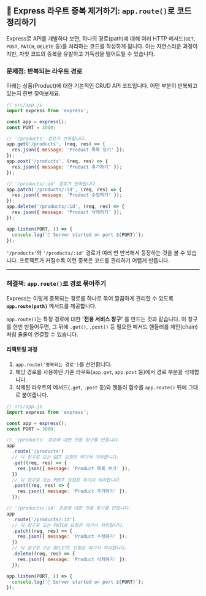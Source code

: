 ## 🧹 Express 라우트 중복 제거하기: `app.route()`로 코드 정리하기

Express로 API를 개발하다 보면, 하나의 경로(path)에 대해 여러 HTTP 메서드(`GET`, `POST`, `PATCH`, `DELETE` 등)를 처리하는 코드를 작성하게 됩니다. 이는 자연스러운 과정이지만, 자칫 코드의 중복을 유발하고 가독성을 떨어트릴 수 있습니다.

### 문제점: 반복되는 라우트 경로

아래는 상품(Product)에 대한 기본적인 CRUD API 코드입니다. 어떤 부분이 반복되고 있는지 한번 찾아보세요.

```javascript
// src/app.js
import express from 'express';

const app = express();
const PORT = 3000;

// '/products' 경로가 반복됩니다.
app.get('/products', (req, res) => {
  res.json({ message: 'Product 목록 보기' });
});
app.post('/products', (req, res) => {
  res.json({ message: 'Product 추가하기' });
});

// '/products/:id' 경로가 반복됩니다.
app.patch('/products/:id', (req, res) => {
  res.json({ message: 'Product 수정하기' });
});
app.delete('/products/:id', (req, res) => {
  res.json({ message: 'Product 삭제하기' });
});

app.listen(PORT, () => {
  console.log(`🚀 Server started on port ${PORT}`);
});
```

`'/products'`와 `'/products/:id'` 경로가 여러 번 반복해서 등장하는 것을 볼 수 있습니다. 프로젝트가 커질수록 이런 중복은 코드를 관리하기 어렵게 만듭니다.

---

### 해결책: `app.route()`로 경로 묶어주기

Express는 이렇게 중복되는 경로를 하나로 묶어 깔끔하게 관리할 수 있도록 **`app.route(path)`** 메서드를 제공합니다.

`app.route()`는 특정 경로에 대한 **'전용 서비스 창구'** 를 만드는 것과 같습니다. 이 창구를 한번 만들어두면, 그 뒤에 `.get()`, `.post()` 등 필요한 메서드 핸들러를 체인(chain)처럼 줄줄이 연결할 수 있습니다.

#### 리팩토링 과정

1.  `app.route('중복되는 경로')`를 선언합니다.
2.  해당 경로를 사용하던 기존 라우트(`app.get`, `app.post` 등)에서 경로 부분을 삭제합니다.
3.  삭제된 라우트의 메서드(`.get`, `.post` 등)와 핸들러 함수를 `app.route()` 뒤에 그대로 붙여줍니다.

```javascript
// src/app.js
import express from 'express';

const app = express();
const PORT = 3000;

// '/products' 경로에 대한 전용 창구를 만듭니다.
app
  .route('/products')
  // 이 창구로 오는 GET 요청은 여기서 처리합니다.
  .get((req, res) => {
    res.json({ message: 'Product 목록 보기' });
  })
  // 이 창구로 오는 POST 요청은 여기서 처리합니다.
  .post((req, res) => {
    res.json({ message: 'Product 추가하기' });
  });

// '/products/:id' 경로에 대한 전용 창구를 만듭니다.
app
  .route('/products/:id')
  // 이 창구로 오는 PATCH 요청은 여기서 처리합니다.
  .patch((req, res) => {
    res.json({ message: 'Product 수정하기' });
  })
  // 이 창구로 오는 DELETE 요청은 여기서 처리합니다.
  .delete((req, res) => {
    res.json({ message: 'Product 삭제하기' });
  });

app.listen(PORT, () => {
  console.log(`🚀 Server started on port ${PORT}`);
});
```

